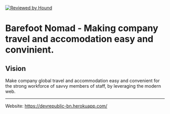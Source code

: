 [![Reviewed by Hound](https://img.shields.io/badge/Reviewed_by-Hound-a873d1.svg)](https://houndci.com)

Barefoot Nomad - Making company travel and accomodation easy and convinient.
=======

## Vision
Make company global travel and accommodation easy and convenient for the strong workforce of savvy members of staff, by leveraging the modern web.

---
Website: https://devrepublic-bn.herokuapp.com/ 

